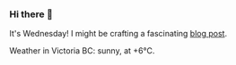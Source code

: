 ### Hi there :wave:

It's Wednesday! I might be crafting a fascinating [blog post](https://benjaminwuethrich.dev).

Weather in Victoria BC: sunny, at +6°C.
